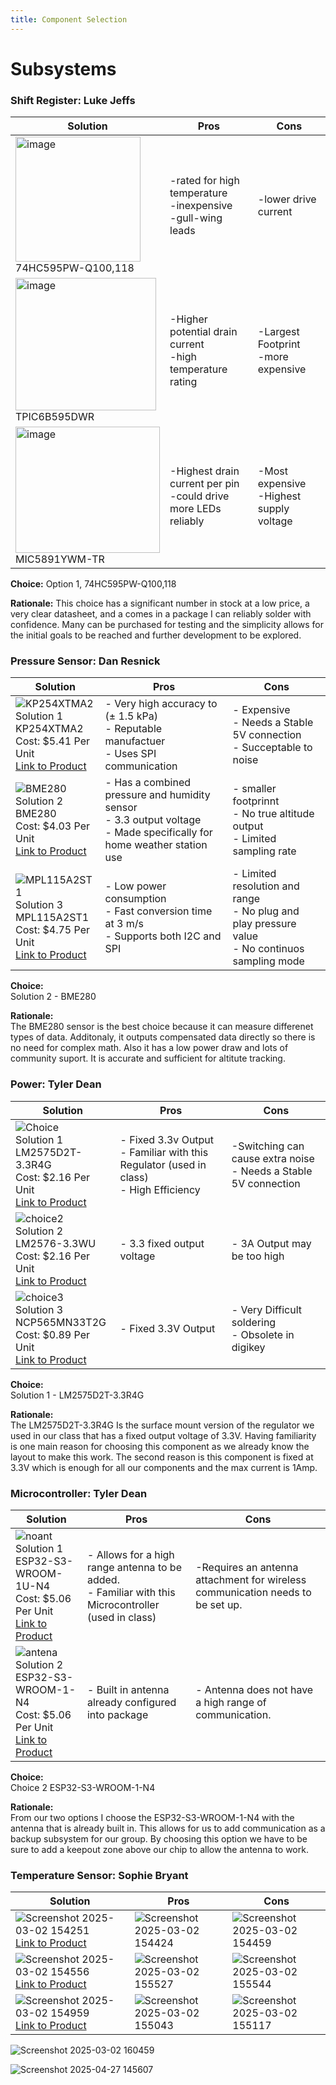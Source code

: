 ```yaml
---
title: Component Selection 
---
```


# Subsystems


### **Shift Register: Luke Jeffs**

| Solution          | Pros         | Cons      |
| ---------- | ------ | ---------- |
| <img width="200" height="200" alt="image" src="https://github.com/user-attachments/assets/2c107a6b-1226-4e08-8c50-b11ba5555ddd" /> <br> 74HC595PW-Q100,118 | -rated for high temperature<br>-inexpensive <br> -gull-wing leads |  -lower drive current <br> |
| <img width="225" height="212" alt="image" src="https://github.com/user-attachments/assets/6223c4b3-906d-4393-9681-ddfb51335681" /> <br> TPIC6B595DWR    | -Higher potential drain current <br> -high temperature rating   |   -Largest Footprint <br> -more expensive |
| <img width="231" height="202" alt="image" src="https://github.com/user-attachments/assets/e52301ae-f8c1-43e1-b7f3-2ecdd64cae04" /> <br> MIC5891YWM-TR   | -Highest drain current per pin  <br> -could drive more LEDs reliably | -Most expensive <br>-Highest supply voltage |

**Choice:** Option 1, 74HC595PW-Q100,118

**Rationale:** This choice has a significant number in stock at a low price, a very clear datasheet, and a comes in a package I can reliably solder with confidence. Many can be purchased for testing and the simplicity allows for the initial goals to be reached and further development to be explored.

### **Pressure Sensor: Dan Resnick**

| Solution | Pros | Cons |
|----------|----------|----------|
| ![KP254XTMA2](https://mm.digikey.com/Volume0/opasdata/d220001/derivates/1/010/936/430/KP200_sml.jpg)<br> Solution 1<br> KP254XTMA2<br> Cost: $5.41 Per Unit<br> [Link to Product](https://www.digikey.com/en/products/detail/infineon-technologies/KP254XTMA2/6021601)<br>| - Very high accuracy to (± 1.5 kPa)<br>- Reputable manufactuer<br>- Uses SPI communication | - Expensive<br>- Needs a Stable 5V connection <br>- Succeptable to noise|
| ![BME280](https://mm.digikey.com/Volume0/opasdata/d220001/derivates/1/002/348/158/MFG_BME280_sml.jpg)<br> Solution 2<br> BME280<br> Cost: $4.03 Per Unit<br> [Link to Product](https://www.digikey.com/en/products/detail/bosch-sensortec/BME280/6136306)<br> | - Has a combined pressure and humidity sensor<br>- 3.3 output voltage<br>- Made specifically for home weather station use | - smaller footprinnt<br>- No true altitude output<br>- Limited sampling rate|
| ![MPL115A2ST1](https://mm.digikey.com/Volume0/opasdata/d220001/derivates/1/003/227/878/MFG_MPL115A2ST1_sml%28200x200%29.jpg)<br> Solution 3<br> MPL115A2ST1<br> Cost: $4.75 Per Unit<br> [Link to Product](https://www.digikey.com/en/products/detail/nxp-usa-inc/MPL115A2ST1/16538791)<br> | - Low power consumption<br>- Fast conversion time at 3 m/s<br>- Supports both I2C and SPI | - Limited resolution and range<br>- No plug and play pressure value<br>- No continuos sampling mode|

**Choice:**  
Solution 2 - BME280

**Rationale:**  
The BME280 sensor is the best choice because it can measure differenet types of data. Additonaly, it outputs compensated data directly so there is no need for complex math. Also it has a low power draw and lots of community suport. It is accurate and sufficient for altitute tracking. 

### **Power: Tyler Dean**

| Solution | Pros | Cons |
|----------|----------|----------|
| ![Choice](https://github.com/user-attachments/assets/5b31ec1c-a868-4170-8197-c2001e156be5) <br> Solution 1<br> LM2575D2T-3.3R4G<br> Cost: $2.16 Per Unit<br> [Link to Product](https://www.digikey.com/en/products/detail/onsemi/LM2575D2T-3-3R4G/1476688)<br>| - Fixed 3.3v Output<br>- Familiar with this Regulator (used in class)<br>- High Efficiency | -Switching can cause extra noise <br>- Needs a Stable 5V connection |
|![choice2](https://github.com/user-attachments/assets/cb17d48d-3db7-4344-b318-6398eb5eba27) <br> Solution 2<br> LM2576-3.3WU<br> Cost: $2.16 Per Unit<br> [Link to Product](https://www.digikey.com/en/products/detail/microchip-technology/LM2576-3-3WU/1027681)<br> | -  3.3 fixed output voltage | - 3A Output may be too high|
| ![choice3](https://github.com/user-attachments/assets/076f9ec2-722e-45cd-b529-15c6b60a2542) <br> Solution 3<br> NCP565MN33T2G<br> Cost: $0.89 Per Unit<br> [Link to Product](https://www.digikey.com/en/products/detail/onsemi/NCP565MN33T2G/1792550)<br> | - Fixed 3.3V Output | - Very Difficult soldering<br>- Obsolete in digikey|

**Choice:**  
Solution 1 - LM2575D2T-3.3R4G

**Rationale:**  
The LM2575D2T-3.3R4G Is the surface mount version of the regulator we used in our class that has a fixed output voltage of 3.3V. Having familiarity is one main reason for choosing this component as we already know the layout to make this work. The second reason is this component is fixed at 3.3V which is enough for all our components and the max current is 1Amp.

### **Microcontroller: Tyler Dean**

| Solution | Pros | Cons |
|----------|----------|----------|
|![noant](https://github.com/user-attachments/assets/f1cc1a81-dc5e-4fa8-97d6-933bec4e91a3) <br> Solution 1<br> ESP32-S3-WROOM-1U-N4<br> Cost: $5.06 Per Unit<br> [Link to Product](https://www.digikey.com/en/products/detail/espressif-systems/ESP32-S3-WROOM-1U-N4/16162640)<br>| - Allows for a high range antenna to be added.<br>- Familiar with this Microcontroller (used in class) | -Requires an antenna attachment for wireless communication needs to be set up.|
| ![antena](https://github.com/user-attachments/assets/0073decd-7d95-46fe-bf84-48cefcca1279) <br> Solution 2<br> ESP32-S3-WROOM-1-N4<br> Cost: $5.06 Per Unit<br> [Link to Product](https://www.digikey.com/en/products/detail/espressif-systems/ESP32-S3-WROOM-1-N4/16162639)<br> | -  Built in antenna already configured into package | - Antenna does not have a high range of communication.||


**Choice:**  
Choice 2  ESP32-S3-WROOM-1-N4

**Rationale:**  
From our two options I choose the ESP32-S3-WROOM-1-N4 with the antenna that is already built in. This allows for us to add communication as a backup subsystem for our group. By choosing this option we have to be sure to add a keepout zone above our chip to allow the antenna to work.



### **Temperature Sensor: Sophie Bryant**

| Solution | Pros | Cons |
| -------- | ---- | ---- |
| ![Screenshot 2025-03-02 154251](https://github.com/user-attachments/assets/5a53ca9e-b34c-42ca-988b-d36ee0cbb177) [Link to Product](https://www.digikey.com/en/products/detail/silicon-labs/SI7055-A20-IMR/5023917) | ![Screenshot 2025-03-02 154424](https://github.com/user-attachments/assets/d154704d-83ee-42de-9dba-d0ae9cea7d9b) | ![Screenshot 2025-03-02 154459](https://github.com/user-attachments/assets/b809e7a3-f78b-47cc-8131-a51a5b655fdf) |
| ![Screenshot 2025-03-02 154556](https://github.com/user-attachments/assets/c3d631d6-c5f0-43db-b305-7b91b05f1304) [Link to Product](https://www.digikey.com/en/products/detail/texas-instruments/LM92CIMX-NOPB/367372) | ![Screenshot 2025-03-02 155527](https://github.com/user-attachments/assets/0ac3c732-26b0-471a-887a-78ff86a80186) | ![Screenshot 2025-03-02 155544](https://github.com/user-attachments/assets/72dda075-4710-4ad2-80e7-979abffc87b5) |
| ![Screenshot 2025-03-02 154959](https://github.com/user-attachments/assets/56dd8b9b-2493-49e9-8d66-b7593e9ce6fd) [Link to Product](https://www.digikey.com/en/products/detail/analog-devices-inc/ADT7410TRZ-REEL7/2056653) | ![Screenshot 2025-03-02 155043](https://github.com/user-attachments/assets/fea8fab4-4c5e-4898-8ae8-6d3336f1967d) | ![Screenshot 2025-03-02 155117](https://github.com/user-attachments/assets/af6878ae-8a4b-4752-86bf-60766b06cd9a) |

![Screenshot 2025-03-02 160459](https://github.com/user-attachments/assets/c3b2775b-207e-4f34-a677-c62403ee0de6)




![Screenshot 2025-04-27 145607](https://github.com/user-attachments/assets/be0a1706-48d3-4a63-ad05-246c6b94d18c)


